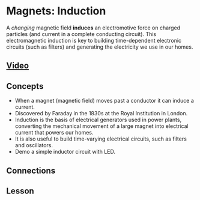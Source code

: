 # Magnets: Induction
A *changing* magnetic field **induces** an electromotive force on charged particles (and current in a complete conducting circuit). This electromagnetic induction is key to building time-dependent electronic circuits (such as filters) and generating the electricity we use in our homes.

## [Video](https://vimeo.com/1031538232)

## Concepts
- When a magnet (magnetic field) moves past a conductor it can induce a current.
- Discovered by Faraday in the 1830s at the Royal Institution in London.
- Induction is the basis of electrical generators used in power plants, converting the mechanical movement of a large magnet into electrical current that powers our homes.
- It is also useful to build time-varying electrical circuits, such as filters and oscillators.
- Demo a simple inductor circuit with LED.

## Connections

## Lesson
